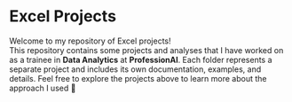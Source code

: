 # Excel Projects

Welcome to my repository of Excel projects!  
This repository contains some projects and analyses that I have worked on as a trainee in **Data Analytics** at **ProfessionAI**.
Each folder represents a separate project and includes its own documentation, examples, and details. 
Feel free to explore the projects above to learn more about the approach I used 🦋
